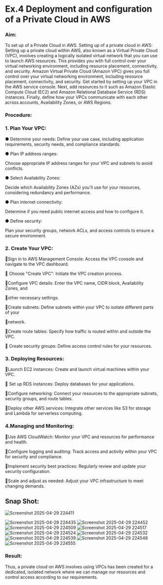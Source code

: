# Ex.4 Deployment and configuration of a Private Cloud  in AWS

### Aim:
To set up of a Private Cloud  in AWS.
         Setting up of a private cloud in AWS:
Setting up a private cloud within AWS, also known as a Virtual Private Cloud (VPC),
involves creating a logically isolated virtual network that you can use to launch AWS
resources. This provides you with full control over your virtual networking environment,
including resource placement, connectivity, and security.
Amazon Virtual Private Cloud (Amazon VPC) gives you full control over your virtual
networking environment, including resource placement, connectivity, and security. Get
started by setting up your VPC in the AWS service console. Next, add resources to it such as
Amazon Elastic Compute Cloud (EC2) and Amazon Relational Database Service (RDS)
instances. Finally, define how your VPCs communicate with each other across accounts,
Availability Zones, or AWS Regions.
### Procedure:
### 1. Plan Your VPC:

● Determine your needs:
Define your use case, including application requirements, security needs, and
compliance standards.


 ● Plan IP address ranges:
 
Choose appropriate IP address ranges for your VPC and subnets to avoid conflicts.

● Select Availability Zones:

Decide which Availability Zones (AZs) you'll use for your resources, considering
redundancy and performance.

 ● Plan internet connectivity:
 
Determine if you need public internet access and how to configure it.

 ● Define security:
 
Plan your security groups, network ACLs, and access controls to ensure a secure
environment.

### 2. Create Your VPC:
Sign in to AWS Management Console: Access the VPC console and navigate to the VPC dashboard.

 Choose "Create VPC": Initiate the VPC creation process.

Configure VPC details: Enter the VPC name, CIDR block, Availability Zones, and

other necessary settings.

Create subnets: Define subnets within your VPC to isolate different parts of your

network.

Create route tables: Specify how traffic is routed within and outside the VPC.

 Create security groups: Define access control rules for your resources.

### 3. Deploying Resources:
Launch EC2 instances: Create and launch virtual machines within your VPC. 

 Set up RDS instances: Deploy databases for your applications.

Configure networking: Connect your resources to the appropriate subnets, security
groups, and route tables.

Deploy other AWS services: Integrate other services like S3 for storage and Lambda for serverless computing.

### 4.Managing and Monitoring:
Use AWS CloudWatch: Monitor your VPC and resources for performance and
health.

Configure logging and auditing: Track access and activity within your VPC for
security and compliance.

Implement security best practices: Regularly review and update your security
configuration.

Scale and adjust as needed: Adjust your VPC infrastructure to meet changing
demands.
## Snap Shot:

![Screenshot 2025-04-29 224411](https://github.com/user-attachments/assets/512dfb22-08d1-454b-9058-41c7e20ac1f7)



![Screenshot 2025-04-29 224435](https://github.com/user-attachments/assets/7b2a85ee-697d-4f88-b68a-cf75509d52e6)
![Screenshot 2025-04-29 224452](https://github.com/user-attachments/assets/66beea95-bdda-4401-9aa7-1b3a10badeec)
![Screenshot 2025-04-29 224509](https://github.com/user-attachments/assets/26cb2ab8-5bd0-40ee-84b8-c529dec57a6c)
![Screenshot 2025-04-29 224517](https://github.com/user-attachments/assets/0f76d62e-61a2-492f-b753-33c1fd266e43)
![Screenshot 2025-04-29 224524](https://github.com/user-attachments/assets/647d6bd4-1e19-4f75-b828-8f9747d1038f)
![Screenshot 2025-04-29 224532](https://github.com/user-attachments/assets/f214b67b-716a-4afb-af4a-a68fb49a91c7)
![Screenshot 2025-04-29 224539](https://github.com/user-attachments/assets/20aa704d-193a-49da-90ec-572540dcf496)
![Screenshot 2025-04-29 224548](https://github.com/user-attachments/assets/4e2809e6-7291-4ca4-b5a6-d8a1566d40b4)
![Screenshot 2025-04-29 224555](https://github.com/user-attachments/assets/c311dd5a-ece3-4536-86a1-2e668c82af82)

### Result:

Thus, a  private cloud on AWS involves using VPCs has been created for  a dedicated, isolated network where we can manage our resources and control access according to our requirements.
